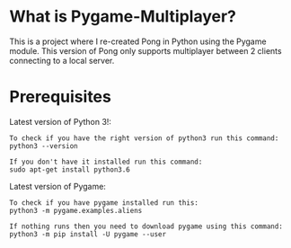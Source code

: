 # What is Pygame-Multiplayer?
This is a project where I re-created Pong in Python using the Pygame module. This version of Pong only supports multiplayer between 2 clients connecting to a local server. 

# Prerequisites
Latest version of Python 3!:

    To check if you have the right version of python3 run this command:
    python3 --version
    
    If you don't have it installed run this command:
    sudo apt-get install python3.6
    
Latest version of Pygame:
    
    To check if you have pygame installed run this:
    python3 -m pygame.examples.aliens
    
    If nothing runs then you need to download pygame using this command:
    python3 -m pip install -U pygame --user
